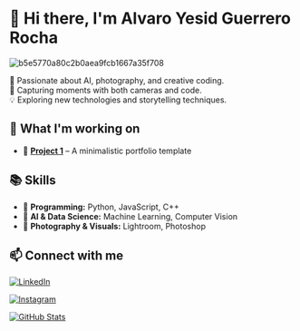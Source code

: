# 👋 Hi there, I'm Alvaro Yesid Guerrero Rocha 

![b5e5770a80c2b0aea9fcb1667a35f708](https://github.com/user-attachments/assets/6e595540-9d42-4a3f-a9ff-f19bfb685537)


🎯 Passionate about AI, photography, and creative coding.  
📸 Capturing moments with both cameras and code.  
💡 Exploring new technologies and storytelling techniques.  

## 🚀 What I'm working on    
- 🔹 **[Project 1](#)** – A minimalistic portfolio template  

## 📚 Skills  
- 🔹 **Programming:** Python, JavaScript, C++  
- 🔹 **AI & Data Science:** Machine Learning, Computer Vision  
- 🔹 **Photography & Visuals:** Lightroom, Photoshop  

## 📫 Connect with me  
[![LinkedIn](https://img.shields.io/badge/LinkedIn-Profile-blue?style=flat&logo=linkedin)](https://www.linkedin.com/in/alvaro-yesid-guerrero-rocha-7b0752309/?utm_source=share&utm_campaign=share_via&utm_content=profile&utm_medium=ios_app)  

[![Instagram](https://img.shields.io/badge/Instagram-@alvaritoguerrero_-pink?style=flat&logo=instagram)](https://instagram.com/alvaritoguerrero_)  

[![GitHub Stats](https://github-readme-stats.vercel.app/api?username=alvaroguerrerorocha&show_icons=true&theme=tokyonight)](https://github.com/alvaroguerrerorocha)
